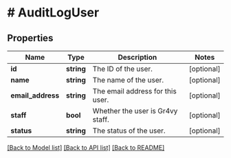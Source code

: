 # # AuditLogUser

## Properties

Name | Type | Description | Notes
------------ | ------------- | ------------- | -------------
**id** | **string** | The ID of the user. | [optional]
**name** | **string** | The name of the user. | [optional]
**email_address** | **string** | The email address for this user. | [optional]
**staff** | **bool** | Whether the user is Gr4vy staff. | [optional]
**status** | **string** | The status of the user. | [optional]

[[Back to Model list]](../../README.md#models) [[Back to API list]](../../README.md#endpoints) [[Back to README]](../../README.md)
